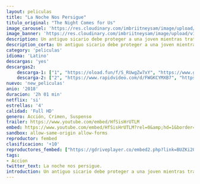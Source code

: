 ```yaml
---
layout: peliculas
title: "La Noche Nos Persigue"
titulo_original: "The Night Comes for Us"
image_carousel: 'https://res.cloudinary.com/imbriitneysam/image/upload/v1542399241/noche-poster-min.jpg'
image_banner: 'https://res.cloudinary.com/imbriitneysam/image/upload/v1542399241/noche-banner-min.jpg'
description: Un antiguo sicario debe proteger a una joven mientras trata de escapar de la tríada a la que pertenecía. En su fuga, desatará una violenta batalla en las calles de Djakarta. Una hiperbólica cinta de acción urbana, indispensable para cualquier fan de la adrenalina.
description_corta: Un antiguo sicario debe proteger a una joven mientras trata de escapar de la tríada a la que pertenecía. En su fuga, desatará una violenta batalla en las calles de Djakarta. Una hiperbólica cinta de acción urbana, indispensable para cualquier fan de la adrenalina.
category: 'peliculas'
idioma: 'Latino'
descargas: 'yes'
descargas2:
    descarga-1: ["1", "https://oload.fun/f/S_RUwgZw7xY", "https://www.google.com/s2/favicons?domain=openload.co","OpenLoad","https://res.cloudinary.com/imbriitneysam/image/upload/v1541473684/mexico.png", "Latino", "Full HD"]
    descarga-2: ["2", "https://www.rapidvideo.com/d/FWGKCYMXB7", "https://www.google.com/s2/favicons?domain=www.rapidvideo.com","RapidVideo","https://res.cloudinary.com/imbriitneysam/image/upload/v1541473684/mexico.png", "Latino", "Full HD"]
nuevo: 'new_peliculas'
anio: '2018'
duracion: '2h 01 min'
netflix: 'si'
estrellas: '4'
calidad: 'Full HD'
genero: Acción, Crimen, Suspenso
trailer: https://www.youtube.com/embed/HfSisHrUTLM
embed: https://www.youtube.com/embed/HfSisHrUTLM?rel=0&amp;hd=1&border=0&wmode=opaque&enablejsapi=1&modestbranding=1&controls=1&showinfo=1
sandbox: allow-same-origin allow-forms
reproductor: fembed
clasificacion: '+10'
reproductores_fembed: ["https://gdriveplayer.co/embed2.php?link=BUZKi20ULUYSTRKkjU1iwAdIdmYgnDzUkES9YR6V9H52bII1CATVsmthbiW1uqtIjXlb73Y4H3yZVmSRaeHubyXhiK1ith8%252Ftp0TCdhodaqAr9j4fApHSeHTpgl3P3zij6BrP48KDHBZ9uPvO%252FAqKEUwgteOLvPlq06jAVImuy64yY6Vy5wZfx9YM6ReY3TOX33UURsxQyXCPaxDSX9l9aMaJXajug3lVVXhCnTLZfR5MQ6%252Fflt8Lo2Wel2buBuSSIJL7FSb6OrD8GXW8l%252ByeLFtVR%252BZHtb7tgho%252BBVbTJNZXeDH6Zgw86uA5EJXeJcmfjtouZY%252B%252BgF1OCfaYB0ifDLSSMRoNE7yzD6%252BMZsGX9kQ%253D%253D","Latino","https://myurlshort.live/v/yze03te7g3pyq4k","Latino","https://feurl.com/v/kykmlb3j4p22m88","Latino","https://feurl.com/v/3q918qj52vy","Latino","https://mstream.space/tywg34wkredk","Latino"]
tags:
- Accion
twitter_text: La noche nos persigue.
introduction: Un antiguo sicario debe proteger a una joven mientras trata de escapar de la tríada a la que pertenecía. En su fuga, desatará una violenta batalla en las calles de Djakarta. Una hiperbólica cinta de acción urbana, indispensable para cualquier fan de la adrenalina.
---
```












